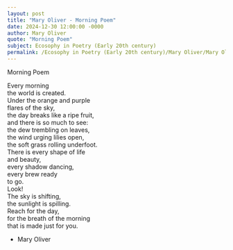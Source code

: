 ```yaml
---
layout: post
title: "Mary Oliver - Morning Poem"
date: 2024-12-30 12:00:00 -0000
author: Mary Oliver
quote: "Morning Poem"
subject: Ecosophy in Poetry (Early 20th century)
permalink: /Ecosophy in Poetry (Early 20th century)/Mary Oliver/Mary Oliver - Morning Poem
---
```


Morning Poem

Every morning  
     the world is created.  
     Under the orange and purple  
     flares of the sky,  
     the day breaks like a ripe fruit,  
     and there is so much to see:  
     the dew trembling on leaves,  
     the wind urging lilies open,  
     the soft grass rolling underfoot.  
     There is every shape of life  
     and beauty,  
     every shadow dancing,  
     every brew ready  
     to go.  
     Look!  
     The sky is shifting,  
     the sunlight is spilling.  
     Reach for the day,  
     for the breath of the morning  
     that is made just for you.

- Mary Oliver
